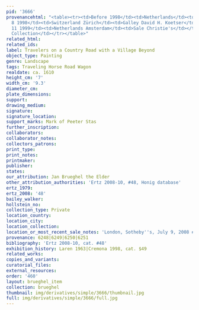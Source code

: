 ```yaml
---
pid: '3666'
provenancehtml: "<table><tr><td>Before 1998</td><td>Netherlands</td><td>Private Collection</td></tr><tr><td>Jan
  8 1998</td><td>Switzerland Zürich</td><td>Galley David H. Koetser</td></tr><tr><td>Nov
  11 1999</td><td>Netherlands Amsterdam</td><td>Sale Christie's</td></tr><tr><td>2000</td><td>Belgium</td><td>Private
  Collection</td></tr></table>"
related_html:
related_ids:
label: Travelers on a Country Road with a Village Beyond
object_type: Painting
genre: Landscape
tags: Traveling Horse Road Wagon
realdate: ca. 1610
height_cm: '7'
width_cm: '9.3'
diameter_cm:
plate_dimensions:
support:
drawing_medium:
signature:
signature_location:
support_marks: Mark of Peeter Stas
further_inscription:
collaborators:
collaborator_notes:
collectors_patrons:
print_type:
print_notes:
printmaker:
publisher:
states:
our_attribution: Jan Brueghel the Elder
other_attribution_authorities: 'Ertz 2008-10, #48, Honig database'
ertz_1979:
ertz_2008: '48'
bailey_walker:
hollstein_no:
collection_type: Private
location_country:
location_city:
location_collection:
location_or_most_recent_sale_notes: 'London, Sotheby''s, July 9, 2008 #18'
provenance: 6248|6249|6250|6251
bibliography: 'Ertz 2008-10, cat. #48'
exhibition_history: Laren 1963|Cremona 1998, cat. $49
related_works:
copies_and_variants:
curatorial_files:
external_resources:
order: '460'
layout: brueghel_item
collection: brueghel
thumbnail: img/derivatives/simple/3666/thumbnail.jpg
full: img/derivatives/simple/3666/full.jpg
---
```

